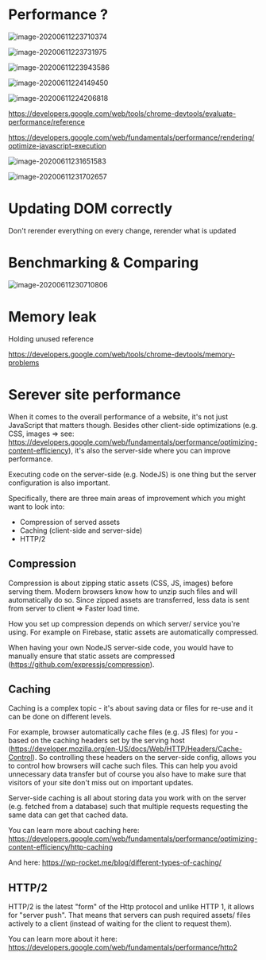 # Performance ?

![image-20200611223710374](C:\Users\ASUS\AppData\Roaming\Typora\typora-user-images\image-20200611223710374.png)

![image-20200611223731975](C:\Users\ASUS\AppData\Roaming\Typora\typora-user-images\image-20200611223731975.png)

![image-20200611223943586](C:\Users\ASUS\AppData\Roaming\Typora\typora-user-images\image-20200611223943586.png)

![image-20200611224149450](C:\Users\ASUS\AppData\Roaming\Typora\typora-user-images\image-20200611224149450.png)

![image-20200611224206818](C:\Users\ASUS\AppData\Roaming\Typora\typora-user-images\image-20200611224206818.png)

https://developers.google.com/web/tools/chrome-devtools/evaluate-performance/reference

https://developers.google.com/web/fundamentals/performance/rendering/optimize-javascript-execution

![image-20200611231651583](C:\Users\ASUS\AppData\Roaming\Typora\typora-user-images\image-20200611231651583.png)

![image-20200611231702657](C:\Users\ASUS\AppData\Roaming\Typora\typora-user-images\image-20200611231702657.png)

# Updating DOM correctly

Don't rerender everything on every change, rerender what is updated

# Benchmarking & Comparing

![image-20200611230710806](C:\Users\ASUS\AppData\Roaming\Typora\typora-user-images\image-20200611230710806.png)

# Memory leak

Holding unused reference

https://developers.google.com/web/tools/chrome-devtools/memory-problems

# Serever site performance

When it comes to the overall performance of a website, it's not just JavaScript that matters though. Besides other client-side optimizations (e.g. CSS, images => see: https://developers.google.com/web/fundamentals/performance/optimizing-content-efficiency), it's also the server-side where you can improve performance.

Executing code on the server-side (e.g. NodeJS) is one thing but the server configuration is also important.

Specifically, there are three main areas of improvement which you might want to look into:

- Compression of served assets
- Caching (client-side and server-side)
- HTTP/2

## Compression

Compression is about zipping static assets (CSS, JS, images) before serving them. Modern browsers know how to unzip such files and will automatically do so. Since zipped assets are transferred, less data is sent from server to client => Faster load time.

How you set up compression depends on which server/ service you're using. For example on Firebase, static assets are automatically compressed.

When having your own NodeJS server-side code, you would have to manually ensure that static assets are compressed (https://github.com/expressjs/compression).

## Caching

Caching is a complex topic - it's about saving data or files for re-use and it can be done on different levels.

For example, browser automatically cache files (e.g. JS files) for you - based on the caching headers set by the serving host (https://developer.mozilla.org/en-US/docs/Web/HTTP/Headers/Cache-Control). So controlling these headers on the server-side config, allows you to control how browsers will cache such files. This can help you avoid unnecessary data transfer but of course you also have to make sure that visitors of your site don't miss out on important updates.

Server-side caching is all about storing data you work with on the server (e.g. fetched from a database) such that multiple requests requesting the same data can get that cached data.

You can learn more about caching here: https://developers.google.com/web/fundamentals/performance/optimizing-content-efficiency/http-caching

And here: https://wp-rocket.me/blog/different-types-of-caching/

## HTTP/2

HTTP/2 is the latest "form" of the Http protocol and unlike HTTP 1, it allows for "server push". That means that servers can push required assets/ files actively to a client (instead of waiting for the client to request them).

You can learn more about it here: https://developers.google.com/web/fundamentals/performance/http2